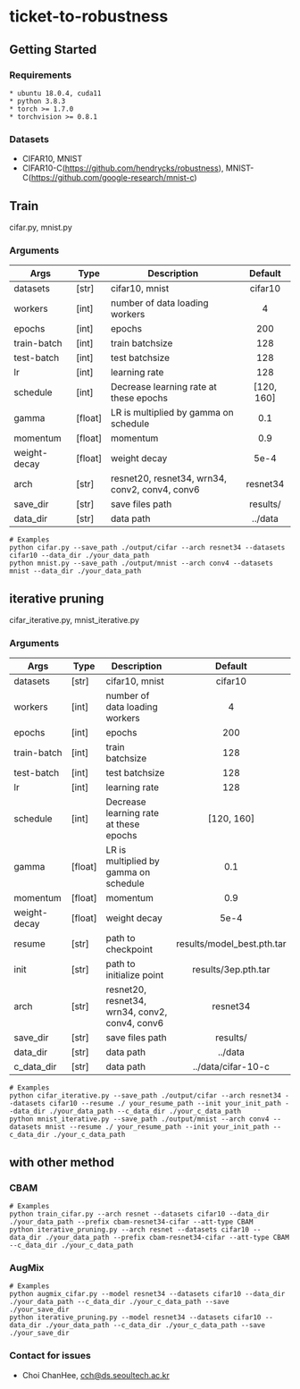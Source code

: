 # ticket-to-robustness

## Getting Started
### Requirements
```
* ubuntu 18.0.4, cuda11
* python 3.8.3
* torch >= 1.7.0
* torchvision >= 0.8.1 
```
### Datasets
* CIFAR10, MNIST
* CIFAR10-C(https://github.com/hendrycks/robustness), MNIST-C(https://github.com/google-research/mnist-c)

## Train
cifar.py, mnist.py
### Arguments
| Args 	| Type 	| Description 	| Default|
|---------|--------|----------------------------------------------------|:-----:|
| datasets | [str] | cifar10, mnist | cifar10 |
| workers | [int] | number of data loading workers | 4 |
| epochs 	| [int] 	| epochs | 200|
| train-batch 	| [int] 	| train batchsize| 128|
| test-batch 	| [int] 	| test batchsize| 128|
| lr 	| [int] 	| learning rate| 128|
| schedule 	| [int] 	| Decrease learning rate at these epochs| [120, 160]|
| gamma 	| [float] 	| LR is multiplied by gamma on schedule| 0.1|
| momentum 	| [float] 	| momentum| 0.9|
| weight-decay 	| [float] 	| weight decay| 5e-4|
| arch 	| [str]	| resnet20, resnet34, wrn34, conv2, conv4, conv6 | 	resnet34 |
| save_dir 	| [str] 	| save files path	|  results/ |
| data_dir 	| [str] 	| data path | ../data  |

```
# Examples 
python cifar.py --save_path ./output/cifar --arch resnet34 --datasets cifar10 --data_dir ./your_data_path
python mnist.py --save_path ./output/mnist --arch conv4 --datasets mnist --data_dir ./your_data_path
```

## iterative pruning
cifar_iterative.py, mnist_iterative.py

### Arguments
| Args 	| Type 	| Description 	| Default|
|---------|--------|----------------------------------------------------|:-----:|
| datasets | [str] | cifar10, mnist | cifar10 |
| workers | [int] | number of data loading workers | 4 |
| epochs 	| [int] 	| epochs | 200|
| train-batch 	| [int] 	| train batchsize| 128|
| test-batch 	| [int] 	| test batchsize| 128|
| lr 	| [int] 	| learning rate| 128|
| schedule 	| [int] 	| Decrease learning rate at these epochs| [120, 160]|
| gamma 	| [float] 	| LR is multiplied by gamma on schedule| 0.1|
| momentum 	| [float] 	| momentum| 0.9|
| weight-decay 	| [float] 	| weight decay| 5e-4|
| resume 	| [str]	| path to checkpoint | 	results/model_best.pth.tar |
| init 	| [str]	| path to initialize point | results/3ep.pth.tar |
| arch 	| [str]	| resnet20, resnet34, wrn34, conv2, conv4, conv6 | 	resnet34 |
| save_dir 	| [str] 	| save files path	|  results/ |
| data_dir 	| [str] 	| data path | ../data  |
| c_data_dir 	| [str] 	| data path | ../data/cifar-10-c  |


``` 
# Examples
python cifar_iterative.py --save_path ./output/cifar --arch resnet34 --datasets cifar10 --resume ./ your_resume_path --init your_init_path --data_dir ./your_data_path --c_data_dir ./your_c_data_path
python mnist_iterative.py --save_path ./output/mnist --arch conv4 --datasets mnist --resume ./ your_resume_path --init your_init_path --c_data_dir ./your_c_data_path
```


## with other method
### CBAM
``` 
# Examples
python train_cifar.py --arch resnet --datasets cifar10 --data_dir ./your_data_path --prefix cbam-resnet34-cifar --att-type CBAM
python iterative_pruning.py --arch resnet --datasets cifar10 --data_dir ./your_data_path --prefix cbam-resnet34-cifar --att-type CBAM --c_data_dir ./your_c_data_path
```

### AugMix
``` 
# Examples
python augmix_cifar.py --model resnet34 --datasets cifar10 --data_dir ./your_data_path --c_data_dir ./your_c_data_path --save ./your_save_dir
python iterative_pruning.py --model resnet34 --datasets cifar10 --data_dir ./your_data_path --c_data_dir ./your_c_data_path --save ./your_save_dir
```

### Contact for issues
- Choi ChanHee, cch@ds.seoultech.ac.kr

